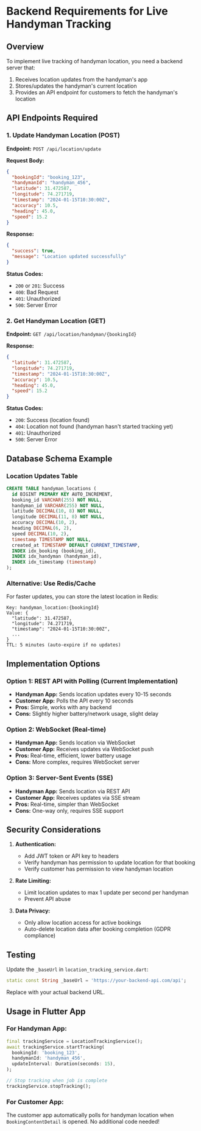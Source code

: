 # Backend Requirements for Live Handyman Tracking

## Overview
To implement live tracking of handyman location, you need a backend server that:
1. Receives location updates from the handyman's app
2. Stores/updates the handyman's current location
3. Provides an API endpoint for customers to fetch the handyman's location

## API Endpoints Required

### 1. Update Handyman Location (POST)
**Endpoint:** `POST /api/location/update`

**Request Body:**
```json
{
  "bookingId": "booking_123",
  "handymanId": "handyman_456",
  "latitude": 31.472587,
  "longitude": 74.271719,
  "timestamp": "2024-01-15T10:30:00Z",
  "accuracy": 10.5,
  "heading": 45.0,
  "speed": 15.2
}
```

**Response:**
```json
{
  "success": true,
  "message": "Location updated successfully"
}
```

**Status Codes:**
- `200` or `201`: Success
- `400`: Bad Request
- `401`: Unauthorized
- `500`: Server Error

### 2. Get Handyman Location (GET)
**Endpoint:** `GET /api/location/handyman/{bookingId}`

**Response:**
```json
{
  "latitude": 31.472587,
  "longitude": 74.271719,
  "timestamp": "2024-01-15T10:30:00Z",
  "accuracy": 10.5,
  "heading": 45.0,
  "speed": 15.2
}
```

**Status Codes:**
- `200`: Success (location found)
- `404`: Location not found (handyman hasn't started tracking yet)
- `401`: Unauthorized
- `500`: Server Error

## Database Schema Example

### Location Updates Table
```sql
CREATE TABLE handyman_locations (
  id BIGINT PRIMARY KEY AUTO_INCREMENT,
  booking_id VARCHAR(255) NOT NULL,
  handyman_id VARCHAR(255) NOT NULL,
  latitude DECIMAL(10, 8) NOT NULL,
  longitude DECIMAL(11, 8) NOT NULL,
  accuracy DECIMAL(10, 2),
  heading DECIMAL(6, 2),
  speed DECIMAL(10, 2),
  timestamp TIMESTAMP NOT NULL,
  created_at TIMESTAMP DEFAULT CURRENT_TIMESTAMP,
  INDEX idx_booking (booking_id),
  INDEX idx_handyman (handyman_id),
  INDEX idx_timestamp (timestamp)
);
```

### Alternative: Use Redis/Cache
For faster updates, you can store the latest location in Redis:
```
Key: handyman_location:{bookingId}
Value: {
  "latitude": 31.472587,
  "longitude": 74.271719,
  "timestamp": "2024-01-15T10:30:00Z",
  ...
}
TTL: 5 minutes (auto-expire if no updates)
```

## Implementation Options

### Option 1: REST API with Polling (Current Implementation)
- **Handyman App:** Sends location updates every 10-15 seconds
- **Customer App:** Polls the API every 10 seconds
- **Pros:** Simple, works with any backend
- **Cons:** Slightly higher battery/network usage, slight delay

### Option 2: WebSocket (Real-time)
- **Handyman App:** Sends location via WebSocket
- **Customer App:** Receives updates via WebSocket push
- **Pros:** Real-time, efficient, lower battery usage
- **Cons:** More complex, requires WebSocket server

### Option 3: Server-Sent Events (SSE)
- **Handyman App:** Sends location via REST API
- **Customer App:** Receives updates via SSE stream
- **Pros:** Real-time, simpler than WebSocket
- **Cons:** One-way only, requires SSE support

## Security Considerations

1. **Authentication:**
   - Add JWT token or API key to headers
   - Verify handyman has permission to update location for that booking
   - Verify customer has permission to view handyman location

2. **Rate Limiting:**
   - Limit location updates to max 1 update per second per handyman
   - Prevent API abuse

3. **Data Privacy:**
   - Only allow location access for active bookings
   - Auto-delete location data after booking completion (GDPR compliance)

## Testing

Update the `_baseUrl` in `location_tracking_service.dart`:
```dart
static const String _baseUrl = 'https://your-backend-api.com/api';
```

Replace with your actual backend URL.

## Usage in Flutter App

### For Handyman App:
```dart
final trackingService = LocationTrackingService();
await trackingService.startTracking(
  bookingId: 'booking_123',
  handymanId: 'handyman_456',
  updateInterval: Duration(seconds: 15),
);

// Stop tracking when job is complete
trackingService.stopTracking();
```

### For Customer App:
The customer app automatically polls for handyman location when `BookingContentDetail` is opened. No additional code needed!

